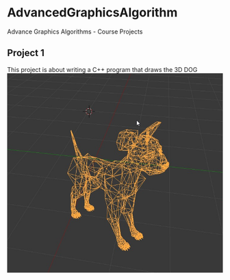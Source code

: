 # AdvancedGraphicsAlgorithm
Advance Graphics Algorithms - Course Projects

## Project 1
This project is about writing a C++ program that draws the 3D DOG
![Dog](https://github.com/ashishT1712/AdvancedGraphicsAlgorithm/blob/master/Ashish_Tiwari_proj1/Dog.png)
